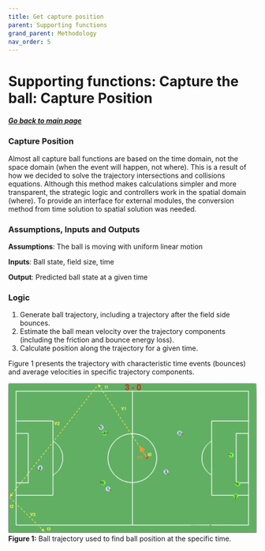 ```yaml
---
title: Get capture position
parent: Supporting functions
grand_parent: Methodology
nav_order: 5
---
```


# Supporting functions: Capture the ball: Capture Position

##### [Go back to main page](../../../Documentation.md)

### Capture Position
Almost all capture ball functions are based on the time domain, not the space domain (when the event will happen, not where).
This is a result of how we decided to solve the trajectory intersections and collisions equations.
Although this method makes calculations simpler and more transparent, the strategic logic and controllers work in the spatial domain (where).
To provide an interface for external modules, the conversion method from time solution to spatial solution was needed.

### Assumptions, Inputs and Outputs
__Assumptions__: The ball is moving with uniform linear motion 

__Inputs__: Ball state, field size, time 

__Output__: Predicted ball state at a given time

### Logic

1. Generate ball trajectory, including a trajectory after the field side bounces.
2. Estimate the ball mean velocity over the trajectory components (including the friction and bounce energy loss).
3. Calculate position along the trajectory for a given time.

Figure 1 presents the trajectory with characteristic time events (bounces) and average velocities in specific trajectory components.

![Behavioural Design](../../../Images/Ball_position.png)
__Figure 1:__ Ball trajectory used to find ball position at the specific time.
